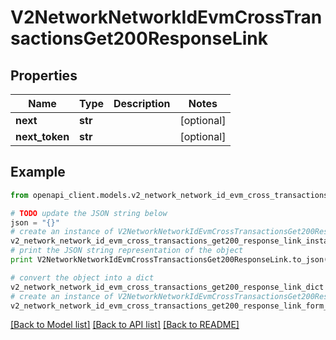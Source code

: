# V2NetworkNetworkIdEvmCrossTransactionsGet200ResponseLink


## Properties

Name | Type | Description | Notes
------------ | ------------- | ------------- | -------------
**next** | **str** |  | [optional] 
**next_token** | **str** |  | [optional] 

## Example

```python
from openapi_client.models.v2_network_network_id_evm_cross_transactions_get200_response_link import V2NetworkNetworkIdEvmCrossTransactionsGet200ResponseLink

# TODO update the JSON string below
json = "{}"
# create an instance of V2NetworkNetworkIdEvmCrossTransactionsGet200ResponseLink from a JSON string
v2_network_network_id_evm_cross_transactions_get200_response_link_instance = V2NetworkNetworkIdEvmCrossTransactionsGet200ResponseLink.from_json(json)
# print the JSON string representation of the object
print V2NetworkNetworkIdEvmCrossTransactionsGet200ResponseLink.to_json()

# convert the object into a dict
v2_network_network_id_evm_cross_transactions_get200_response_link_dict = v2_network_network_id_evm_cross_transactions_get200_response_link_instance.to_dict()
# create an instance of V2NetworkNetworkIdEvmCrossTransactionsGet200ResponseLink from a dict
v2_network_network_id_evm_cross_transactions_get200_response_link_form_dict = v2_network_network_id_evm_cross_transactions_get200_response_link.from_dict(v2_network_network_id_evm_cross_transactions_get200_response_link_dict)
```
[[Back to Model list]](../README.md#documentation-for-models) [[Back to API list]](../README.md#documentation-for-api-endpoints) [[Back to README]](../README.md)


